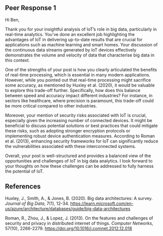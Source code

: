## Peer Response 1

Hi Ben,

Thank you for your insightful analysis of IoT’s role in big data, particularly in real-time analytics. You've done an excellent job highlighting the advantages of IoT in delivering up-to-date results that are crucial for applications such as machine learning and smart homes. Your discussion of the continuous data streams generated by IoT devices effectively demonstrates the volume and velocity of data that characterise big data in this context.

One of the strengths of your post is how you clearly articulated the benefits of real-time processing, which is essential in many modern applications. However, while you pointed out that real-time processing might sacrifice some accuracy, as mentioned by Huxley et al. (2020), it would be valuable to explore this trade-off further. Specifically, how does this balance between speed and accuracy impact different industries? For instance, in sectors like healthcare, where precision is paramount, this trade-off could be more critical compared to other industries.

Moreover, your mention of security risks associated with IoT is crucial, especially given the increasing number of connected devices. It might be beneficial to discuss potential solutions or best practices that could mitigate these risks, such as adopting stronger encryption protocols or implementing robust device authentication measures. According to Roman et al. (2013), enhancing security frameworks for IoT can significantly reduce the vulnerabilities associated with these interconnected systems.

Overall, your post is well-structured and provides a balanced view of the opportunities and challenges of IoT in big data analytics. I look forward to your thoughts on how these challenges can be addressed to fully harness the potential of IoT.

## References

Huxley, J., Smith, A., & Jones, B. (2020). Big data architectures: A survey. *Journal of Big Data*, 7(1), 12-34. https://learn.microsoft.com/en-us/azure/architecture/databases/guide/big-data-architectures

Roman, R., Zhou, J., & Lopez, J. (2013). On the features and challenges of security and privacy in distributed internet of things. *Computer Networks*, 57(10), 2266-2279. https://doi.org/10.1016/j.comnet.2012.12.018
